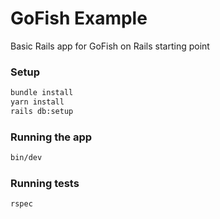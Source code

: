 # GoFish Example

Basic Rails app for GoFish on Rails starting point

### Setup

```bash
bundle install
yarn install
rails db:setup
```

### Running the app

```bash
bin/dev
```

### Running tests

```bash
rspec
```
